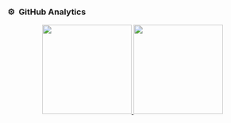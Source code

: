 ### ⚙️ &nbsp;GitHub Analytics

<p align="center">
<a href="https://github.com/osopromadze">
  <img height="180em" src="https://github-readme-stats-eight-theta.vercel.app/api?username=h1r0kuu&show_icons=true&theme=algolia&include_all_commits=true&count_private=true"/>
  <img height="180em" src="https://github-readme-stats.vercel.app/api/top-langs/?username=h1r0kuu&layout=compact&langs_count=8&theme=algolia&hide=php,html"/>
</a>
</p>
